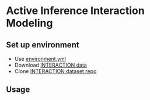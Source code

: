 # Active Inference Interaction Modeling

## Set up environment
* Use [environment.yml](environment.yml)
* Download [INTERACTION data](https://interaction-dataset.com/)
* Clone [INTERACTION dataset repo](https://github.com/interaction-dataset/interaction-dataset)

## Usage